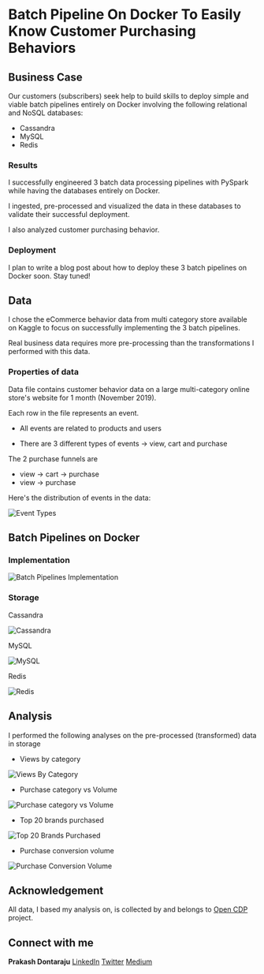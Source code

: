 # Batch Pipeline On Docker To Easily Know Customer Purchasing Behaviors

## Business Case

Our customers (subscribers) seek help to build skills to deploy simple and viable batch pipelines entirely on Docker involving the following relational and NoSQL databases:
* Cassandra
* MySQL
* Redis
 
### Results

I successfully engineered 3 batch data processing pipelines with PySpark while having the databases entirely on Docker.

I ingested, pre-processed and visualized the data in these databases to validate their successful deployment.

I also analyzed customer purchasing behavior.

### Deployment

I plan to write a blog post about how to deploy these 3 batch pipelines on Docker soon. Stay tuned!

## Data

I chose the eCommerce behavior data from multi category store available on Kaggle to focus on successfully implementing the 3 batch pipelines.

Real business data requires more pre-processing than the transformations I performed with this data.

### Properties of data

 Data file contains customer behavior data on a large multi-category online store's website for 1 month (November 2019).
 
 Each row in the file represents an event.

* All events are related to products and users

* There are 3 different types of events &#8594; view, cart and purchase

The 2 purchase funnels are
* view &#8594; cart &#8594; purchase
* view &#8594; purchase

Here's the distribution of events in the data:

![Event Types](https://github.com/prakashdontaraju/docker-ecommerce/blob/main/analysis/event_types.PNG)


## Batch Pipelines on Docker

### Implementation

![Batch Pipelines Implementation](https://github.com/prakashdontaraju/docker-ecommerce/blob/main/docker_pipeline.PNG)

### Storage

Cassandra

![Cassandra](https://github.com/prakashdontaraju/docker-ecommerce/blob/main/pyspark_cassandra/docker_cassandra.png)

MySQL

![MySQL](https://github.com/prakashdontaraju/docker-ecommerce/blob/main/pyspark_mysql/docker_mysql.png)

Redis

![Redis](https://github.com/prakashdontaraju/docker-ecommerce/blob/main/pyspark_redis/docker_redis.png)

## Analysis

I performed the following analyses on the pre-processed (transformed) data in storage

* Views by category

![Views By Category](https://github.com/prakashdontaraju/docker-ecommerce/blob/main/analysis/views_by_category.png)

* Purchase category vs Volume

![Purchase category vs Volume](https://github.com/prakashdontaraju/docker-ecommerce/blob/main/analysis/purchase_category_vs_volume.png)

* Top 20 brands purchased

![Top 20 Brands Purchased](https://github.com/prakashdontaraju/docker-ecommerce/blob/main/analysis/top20_brands_purchased.png)

* Purchase conversion volume

![Purchase Conversion Volume](https://github.com/prakashdontaraju/docker-ecommerce/blob/main/analysis/purchase_conversion_volume.png)


## Acknowledgement

All data, I based my analysis on, is collected by and belongs to [Open CDP](https://rees46.com/en/open-cdp) project.

## Connect with me
**Prakash Dontaraju** [LinkedIn](https://www.linkedin.com/in/prakashdontaraju) [Twitter](https://twitter.com/WittyGrit) [Medium](https://wittygrit.medium.com/)
